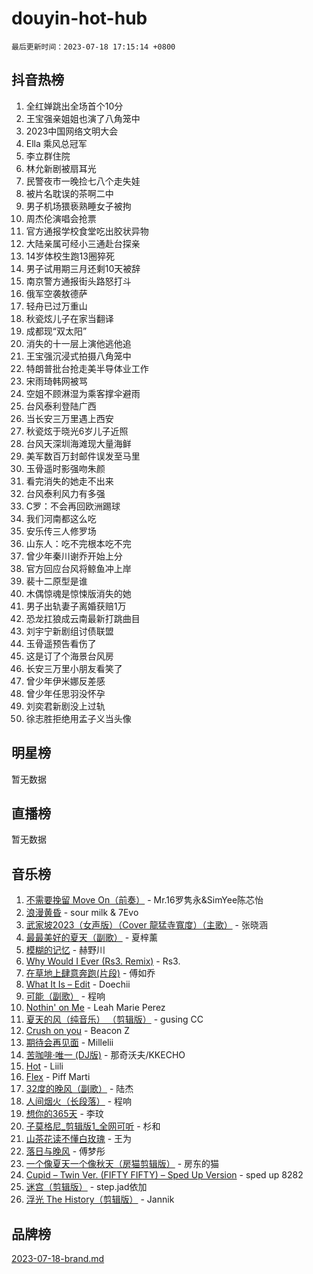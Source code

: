 # douyin-hot-hub

`最后更新时间：2023-07-18 17:15:14 +0800`

## 抖音热榜

1. 全红婵跳出全场首个10分
1. 王宝强亲姐姐也演了八角笼中
1. 2023中国网络文明大会
1. Ella 乘风总冠军
1. 李立群住院
1. 林允新剧被扇耳光
1. 民警夜市一晚捡七八个走失娃
1. 被片名耽误的茶啊二中
1. 男子机场猥亵熟睡女子被拘
1. 周杰伦演唱会抢票
1. 官方通报学校食堂吃出胶状异物
1. 大陆亲属可经小三通赴台探亲
1. 14岁体校生跑13圈猝死
1. 男子试用期三月还剩10天被辞
1. 南京警方通报街头路怒打斗
1. 俄军空袭敖德萨
1. 轻舟已过万重山
1. 秋瓷炫儿子在家当翻译
1. 成都现“双太阳”
1. 消失的十一层上演他逃他追
1. 王宝强沉浸式拍摄八角笼中
1. 特朗普批台抢走美半导体业工作
1. 宋雨琦韩网被骂
1. 空姐不顾淋湿为乘客撑伞避雨
1. 台风泰利登陆广西
1. 当长安三万里遇上西安
1. 秋瓷炫于晓光6岁儿子近照
1. 台风天深圳海滩现大量海鲜
1. 美军数百万封邮件误发至马里
1. 玉骨遥时影强吻朱颜
1. 看完消失的她走不出来
1. 台风泰利风力有多强
1. C罗：不会再回欧洲踢球
1. 我们河南都这么吃
1. 安乐传三人修罗场
1. 山东人：吃不完根本吃不完
1. 曾少年秦川谢乔开始上分
1. 官方回应台风将鲸鱼冲上岸
1. 裴十二原型是谁
1. 木偶惊魂是惊悚版消失的她
1. 男子出轨妻子离婚获赔1万
1. 恐龙扛狼成云南最新打跳曲目
1. 刘宇宁新剧组讨债联盟
1. 玉骨遥预告看伤了
1. 这是订了个海景台风房
1. 长安三万里小朋友看笑了
1. 曾少年伊米娜反差感
1. 曾少年任思羽没怀孕
1. 刘奕君新剧没上过轨
1. 徐志胜拒绝用孟子义当头像

## 明星榜

暂无数据

## 直播榜

暂无数据

## 音乐榜

1. [不需要挽留 Move On（前奏）](https://sf3-cdn-tos.douyinstatic.com/obj/tos-cn-ve-2774/ooCBhgCCkF4nExzQL9WZSUbitfA8IsDkgQIYhe) - Mr.16罗隽永&SimYee陈芯怡
1. [浪漫黄昏](https://sf6-cdn-tos.douyinstatic.com/obj/tos-cn-ve-2774/a2e4e0b8cf8b4cc0a6bfed7cd21bd5a0) - sour milk & 7Evo
1. [武家坡2023（女声版）（Cover 龍猛寺寬度）（主歌）](https://sf3-cdn-tos.douyinstatic.com/obj/tos-cn-ve-2774/oEIACj0tGBoytgZUwEUCP8DAIgnZfwGIfb9xjD) - 张晓涵
1. [最最美好的夏天（副歌）](https://sf6-cdn-tos.douyinstatic.com/obj/tos-cn-ve-2774/o4FMghDLZkPIkCutdrsXlbTHcaZztBfeCp9AFS) - 夏梓薰
1. [模糊的记忆](https://sf3-cdn-tos.douyinstatic.com/obj/tos-cn-ve-2774/ocrRNOQnkB1MNO9eD1sd3CIytBehbIbglZUFAT) - 赫野川
1. [Why Would I Ever (Rs3. Remix)](https://sf3-cdn-tos.douyinstatic.com/obj/tos-cn-ve-2774/oQNX0xZhO8IXeCRjCJQUZzkfQNLi2ItDAzEBgz) - Rs3.
1. [在草地上肆意奔跑(片段)](https://sf3-cdn-tos.douyinstatic.com/obj/tos-cn-ve-2774/8831d494742f45dabdfa8adb8b817259) - 傅如乔
1. [What It Is – Edit](https://sf6-cdn-tos.douyinstatic.com/obj/tos-cn-ve-2774/o0mszhwrI3yCyGWBMAaQUof2lTzIXANSLrBh4L) - Doechii
1. [可能（副歌）](https://sf6-cdn-tos.douyinstatic.com/obj/tos-cn-ve-2774/cde1731888894259b333569393c2fb51) - 程响
1. [Nothin' on Me](https://sf6-cdn-tos.douyinstatic.com/obj/tos-cn-ve-2774/4db3d954346848aaa9ec9709bb1eace1) - Leah Marie Perez
1. [夏天的风（纯音乐） （剪辑版）](https://sf3-cdn-tos.douyinstatic.com/obj/tos-cn-ve-2774/oUzLjBZZFQAoNRmGokEeD5zfQCObp6UeFAnTa6) - gusing CC
1. [Crush on you](https://sf3-cdn-tos.douyinstatic.com/obj/tos-cn-ve-2774/b23c3d5786714e90898fb2a43fb44ff7) - Beacon Z
1. [期待会再见面](https://sf6-cdn-tos.douyinstatic.com/obj/tos-cn-ve-2774/oILtyb5PbgnZnnFogRIDCNBDmAzeQk8BjThRfX) - Millelii
1. [苦咖啡·唯一 (DJ版)](https://sf6-cdn-tos.douyinstatic.com/obj/tos-cn-ve-2774/oohZWXUzNXlh9bzpBgNUfJCQHGILwWgDBaejQt) - 那奇沃夫/KKECHO
1. [Hot](https://sf3-cdn-tos.douyinstatic.com/obj/tos-cn-ve-2774/a63be641febf4335a8996c8a877dee1c) - Liili
1. [Flex](https://sf6-cdn-tos.douyinstatic.com/obj/tos-cn-ve-2774/fdd81ae057724bbe9f599a36af513da8) - Piff Marti
1. [32度的晚风（副歌）](https://sf3-cdn-tos.douyinstatic.com/obj/tos-cn-ve-2774/o8mEd4CARee2Lv5ReRW2KyIyZ9Q1YojfPZyXHA) - 陆杰
1. [人间烟火（长段落）](https://sf6-cdn-tos.douyinstatic.com/obj/tos-cn-ve-2774/eeb7f9f284d74db097f8341ace44bfa2) - 程响
1. [想你的365天](https://sf3-cdn-tos.douyinstatic.com/obj/tos-cn-ve-2774/f9f7574abe01480a95d11e74817984b4) - 李玟
1. [子莫格尼_剪辑版1_全网可听](https://sf3-cdn-tos.douyinstatic.com/obj/tos-cn-ve-2774/okgjBiZZDqmeFfACngDQ48okZJ9knBMDtbwo8Q) - 杉和
1. [山茶花读不懂白玫瑰](https://sf3-cdn-tos.douyinstatic.com/obj/tos-cn-ve-2774/osfn8B7DktrRHEPJgPCfDbw7QDQEkwC16BxZg9) - 王为
1. [落日与晚风](https://sf6-cdn-tos.douyinstatic.com/obj/tos-cn-ve-2774/oIGWNBzwrUqAmfsCxckzkGhWQIaAAUgU19HChy) - 傅梦彤
1. [一个像夏天一个像秋天（房猫剪辑版）](https://sf6-cdn-tos.douyinstatic.com/obj/tos-cn-ve-2774/a5a649d88ef0437b918efc8be7005a59) - 房东的猫
1. [Cupid – Twin Ver. (FIFTY FIFTY) – Sped Up Version](https://sf3-cdn-tos.douyinstatic.com/obj/tos-cn-ve-2774/oMonQQ6t8nCfUnw44y8XBZkJytCgEBtWYebB2D) - sped up 8282
1. [迷宫（剪辑版）](https://sf3-cdn-tos.douyinstatic.com/obj/tos-cn-ve-2774/oUkKabRnnDiI8GjaQrDHYQh0VCgQB0AA4ezefF) - step.jad依加
1. [浮光 The History（剪辑版）](https://sf3-cdn-tos.douyinstatic.com/obj/tos-cn-ve-2774/oIkABGgUD0nCgDneOBBKSj79UBoAZtQjIi3fbl) - Jannik

## 品牌榜

[2023-07-18-brand.md](2023-07-18-brand.md)
